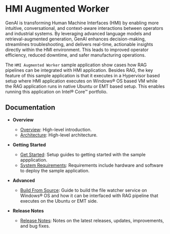 # HMI Augmented Worker

GenAI is transforming Human Machine Interfaces (HMI) by enabling more intuitive, conversational, and context-aware interactions between operators and industrial systems. By leveraging advanced language models and retrieval-augmented generation, GenAI enhances decision-making, streamlines troubleshooting, and delivers real-time, actionable insights directly within the HMI environment. This leads to improved operator efficiency, reduced downtime, and safer manufacturing operations.

The `HMI Augmented Worker` sample application show cases how RAG pipelines can be integrated with HMI application. Besides RAG, the key feature of this sample application is that it executes in a Hypervisor based setup where HMI application executes on Windows® OS based VM while the RAG application runs in native Ubuntu or EMT based setup. This enables running this application on Intel® Core&trade; portfolio. 

## Documentation

- **Overview**

  - [Overview](./docs/user-guide/overview.md): High-level introduction.
  - [Architecture](./docs/user-guide/overview.md#high-level-architecture): High-level architecture.

- **Getting Started**
  - [Get Started](./docs/user-guide/get-started.md): Setup guides to getting started with the sample appplication.
  - [System Requirements](./docs/user-guide/system-requirements.md): Requirements include hardware and software to deploy the sample application.

- **Advanced**
  - [Build From Source](./docs/user-guide/how-to-build-from-source.md): Guide to build the file watcher service on Windows® OS and how it can be interfaced with RAG pipeline that executes on the Ubuntu or EMT side.

- **Release Notes**
  - [Release Notes](./docs/user-guide/release-notes.md): Notes on the latest releases, updates, improvements, and bug fixes.
